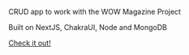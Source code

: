 CRUD app to work with the WOW Magazine Project

Built on NextJS, ChakraUI, Node and MongoDB


[Check it out!](https://abm-kappa.vercel.app/)
